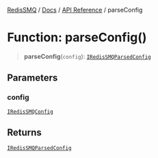 [RedisSMQ](../../../README.md) / [Docs](../../README.md) / [API Reference](../README.md) / parseConfig

# Function: parseConfig()

> **parseConfig**(`config`): [`IRedisSMQParsedConfig`](../interfaces/IRedisSMQParsedConfig.md)

## Parameters

### config

[`IRedisSMQConfig`](../interfaces/IRedisSMQConfig.md)

## Returns

[`IRedisSMQParsedConfig`](../interfaces/IRedisSMQParsedConfig.md)
